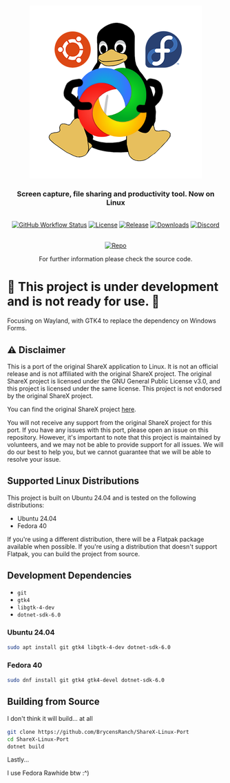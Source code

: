 <p align="center"><a href="https://getsharex.com"><img src="./Linux.png" alt="ShareX Banner"/></a></p>
<h3 align="center">Screen capture, file sharing and productivity tool. Now on Linux</h3>
<br>
<div align="center">
  <a href="https://github.com/BrycensRanch/ShareX-Linux-Port/actions/workflows/build.yml"><img src="https://img.shields.io/github/actions/workflow/status/BrycensRanch/ShareX-Linux-Port/build.yml?branch=develop&label=Build&cacheSeconds=3600" alt="GitHub Workflow Status"/></a>
  <a href="./LICENSE.txt"><img src="https://img.shields.io/github/license/BrycensRanch/ShareX-Linux-Port?label=License&color=brightgreen&cacheSeconds=3600" alt="License"/></a>
  <a href="https://github.com/BrycensRanch/ShareX-Linux-Port/releases/latest"><img src="https://img.shields.io/github/v/release/BrycensRanch/ShareX-Linux-Port?label=Release&color=brightgreen&cacheSeconds=3600" alt="Release"/></a>
  <a href="https://getsharex.com/downloads"><img src="https://img.shields.io/github/downloads/BrycensRanch/ShareX-Linux-Port/total?label=Downloads&cacheSeconds=3600" alt="Downloads"/></a>
  <a href="https://discord.gg/ys3ZCzttVQ"><img src="https://img.shields.io/discord/1267996919922430063?label=Discord&cacheSeconds=3600" alt="Discord"/></a>
</div>
<br>
<p align="center"><a href="https://github.com/BrycensRanch/ShareX-Linux-Port"><img src="https://getsharex.com/img/ShareX_Screenshot.png" alt="Repo"/></a></p>
<p align="center">For further information please check the source code.</p>


# :construction: This project is under development and is not ready for use. :construction:

Focusing on Wayland, with GTK4 to replace the dependency on Windows Forms.

## :warning: Disclaimer

This is a port of the original ShareX application to Linux. It is not an official release and is not affiliated with the original ShareX project. The original ShareX project is licensed under the GNU General Public License v3.0, and this project is licensed under the same license. This project is not endorsed by the original ShareX project.

You can find the original ShareX project [here](https://github.com/ShareX/ShareX).

You will not receive any support from the original ShareX project for this port. If you have any issues with this port, please open an issue on this repository. However, it's important to note that this project is maintained by volunteers, and we may not be able to provide support for all issues. We will do our best to help you, but we cannot guarantee that we will be able to resolve your issue.

## Supported Linux Distributions

This project is built on Ubuntu 24.04 and is tested on the following distributions:

- Ubuntu 24.04
- Fedora 40

If you're using a different distribution, there will be a Flatpak package available when possible. If you're using a distribution that doesn't support Flatpak, you can build the project from source.


## Development Dependencies

- `git`
- `gtk4`
- `libgtk-4-dev`
- `dotnet-sdk-6.0`

### Ubuntu 24.04

```bash
sudo apt install git gtk4 libgtk-4-dev dotnet-sdk-6.0
```

### Fedora 40

```bash
sudo dnf install git gtk4 gtk4-devel dotnet-sdk-6.0
```

## Building from Source

I don't think it will build... at all

```bash
git clone https://github.com/BrycensRanch/ShareX-Linux-Port
cd ShareX-Linux-Port
dotnet build
```


Lastly...

I use Fedora Rawhide btw :^)



